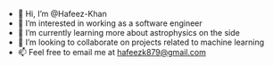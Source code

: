 - 👋 Hi, I’m @Hafeez-Khan
- 👀 I’m interested in working as a software engineer
- 🌱 I’m currently learning more about astrophysics on the side
- 💞️ I’m looking to collaborate on projects related to machine learning
- 📫 Feel free to email me at hafeezk879@gmail.com

<!---
Hafeez-Khan/Hafeez-Khan is a ✨ special ✨ repository because its `README.md` (this file) appears on your GitHub profile.
You can click the Preview link to take a look at your changes.
--->
